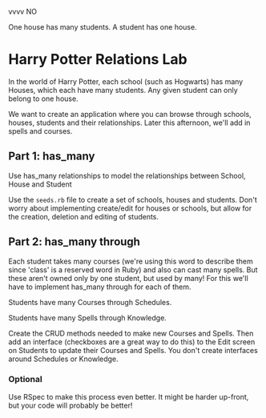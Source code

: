 vvvv NO

One house has many students. A student has one house.


# Harry Potter Relations Lab

In the world of Harry Potter, each school (such as Hogwarts) has many Houses, which each have many students. Any given student can only belong to one house.

We want to create an application where you can browse through schools, houses, students and their relationships. Later this afternoon, we'll add in spells and courses.

## Part 1: has_many

Use has_many relationships to model the relationships between School, House and Student

Use the `seeds.rb` file to create a set of schools, houses and students. Don't worry about implementing create/edit for houses or schools, but allow for the creation, deletion and editing of students.


## Part 2: has_many through

Each student takes many courses (we're using this word to describe them since 'class' is a reserved word in Ruby) and also can cast many spells. But these aren't owned only by one student, but used by many! For this we'll have to implement has_many through for each of them.

Students have many Courses through Schedules.

Students have many Spells through Knowledge.

Create the CRUD methods needed to make new Courses and Spells. Then add an interface (checkboxes are a great way to do this) to the Edit screen on Students to update their Courses and Spells. You don't create interfaces around Schedules or Knowledge.

### Optional

Use RSpec to make this process even better. It might be harder up-front, but your code will probably be better!


